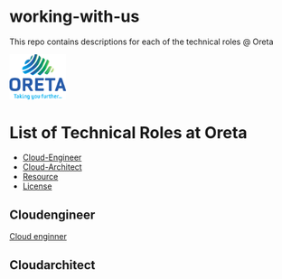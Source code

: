# working-with-us

This repo contains descriptions for each of the technical roles @ Oreta

[<img src="./images/oretalogo.png" width="100">]("https://oreta.com.au/")

List of Technical Roles at Oreta
=================

  * [Cloud-Engineer](#cloudengineer)
  * [Cloud-Architect](#cloudarchitect)
  * [Resource](#resource)
  * [License](#license)


Cloudengineer
---------
[Cloud enginner ](./jobs/cloudengineer.md)

Cloudarchitect
----------
